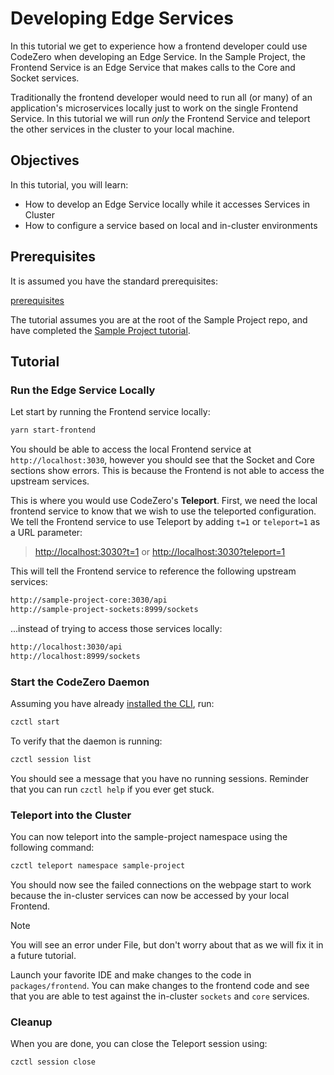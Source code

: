 # Developing Edge Services

In this tutorial we get to experience how a frontend developer could use CodeZero when developing an Edge Service.
In the Sample Project, the Frontend Service is an Edge Service that makes calls to the Core and Socket services.

Traditionally the frontend developer would need to run all (or many) of an application's microservices locally just to work on the single Frontend Service. In this tutorial we will run _only_ the Frontend Service and teleport the other services in the cluster to your local machine.

## Objectives

In this tutorial, you will learn:

- How to develop an Edge Service locally while it accesses Services in Cluster
- How to configure a service based on local and in-cluster environments

## Prerequisites

It is assumed you have the standard prerequisites:

[prerequisites](_fragments/prerequisites.md ":include")

The tutorial assumes you are at the root of the Sample Project repo, and have completed the [Sample Project tutorial](/tutorials/sample-project).

## Tutorial

### Run the Edge Service Locally

Let start by running the Frontend service locally:

```bash
yarn start-frontend
```

You should be able to access the local Frontend service at `http://localhost:3030`, however you should see that the Socket and Core sections show errors. This is because the Frontend is not able to access the upstream services.

This is where you would use CodeZero's **Teleport**. First, we need the local frontend service to know that we wish to use the teleported configuration. We tell the Frontend service to use Teleport by adding `t=1` or `teleport=1` as a URL parameter:

> [http://localhost:3030?t=1](http://localhost:3030?t=1)
> or
> [http://localhost:3030?teleport=1](http://localhost:3030?teleport=1)

This will tell the Frontend service to reference the following upstream services:

```bash
http://sample-project-core:3030/api
http://sample-project-sockets:8999/sockets
```

...instead of trying to access those services locally:

```bash
http://localhost:3030/api
http://localhost:8999/sockets
```

### Start the CodeZero Daemon

Assuming you have already [installed the CLI](../guides/installing.md), run:

```bash
czctl start
```

To verify that the daemon is running:

```bash
czctl session list
```

You should see a message that you have no running sessions. Reminder that you can run `czctl help` if you ever get stuck.

### Teleport into the Cluster

You can now teleport into the sample-project namespace using the following command:

```bash
czctl teleport namespace sample-project
```

You should now see the failed connections on the webpage start to work because the in-cluster services can now be accessed by your local Frontend.

> [!Note]
> You will see an error under File, but don't worry about that as we will fix it in a future tutorial.

Launch your favorite IDE and make changes to the code in `packages/frontend`. You can make changes to the frontend code and see that you are able to test against the in-cluster `sockets` and `core` services.

### Cleanup

When you are done, you can close the Teleport session using:

```bash
czctl session close
```
